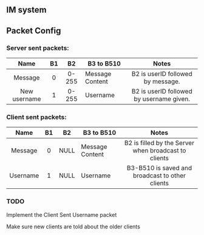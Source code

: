 ## IM system

## Packet Config

### Server sent packets:
|      Name      | B1 |   B2  | B3 to B510      |                                         Notes                                        |
|:--------------:|:--:|:-----:|-----------------|:------------------------------------------------------------------------------------:|
|     Message    |  0 | 0-255 | Message Content | B2 is userID followed by message.        |
| New username |  1 | 0-255 | Username        | B2 is userID followed by username given. |

### Client sent packets:
|   Name  | B1 |  B2  | B3 to B510      |                         Notes                        |
|:-------:|:--:|:----:|-----------------|:----------------------------------------------------:|
| Message |  0 | NULL | Message Content | B2 is filled by the Server when broadcast to clients |
| Username |  1 | NULL | Username | B3-B510 is saved and broadcast to other clients |

### TODO
Implement the Client Sent Username packet

Make sure new clients are told about the older clients
